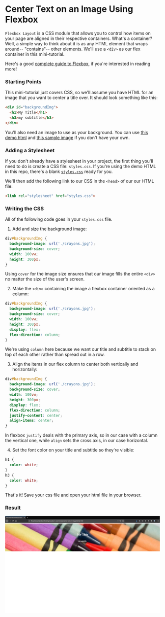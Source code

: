 # Center Text on an Image Using Flexbox

`Flexbox Layout` is a CSS module that allows you to control how items on your page are aligned in their respective containers. What's a container? Well, a simple way to think about it is as any HTML element that wraps around-- "contains"-- other elements. We'll use a `<div>` as our flex container in this mini-tutorial.

Here's a good [complete guide to Flexbox](https://css-tricks.com/snippets/css/a-guide-to-flexbox/), if you're interested in reading more!

### Starting Points

This mini-tutorial just covers CSS, so we'll assume you have HTML for an image that you want to center a title over. It should look something like this:
```html
<div id="backgroundImg">
  <h1>My Title</h1>
  <h3>my subtitle</h3>
</div>
```
You'll also need an image to use as your background. You can use [this demo html](./starter.html) and [this sample image](./crayons.jpg) if you don't have your own.

### Adding a Stylesheet

If you don't already have a stylesheet in your project, the first thing you'll need to do is create a CSS file: `styles.css`. If you're using the demo HTML in this repo, there's a blank [`styles.css`](./styles.css) ready for you.

We'll then add the following link to our CSS in the `<head>` of our our HTML file:
```html
<link rel="stylesheet" href="styles.css">
```
### Writing the CSS
All of the following code goes in your `styles.css` file.

1. Add and size the background image:
```css
div#backgroundImg {
  background-image: url('./crayons.jpg');
  background-size: cover;
  width: 100vw;
  height: 300px;
}
```
  Using `cover` for the image size ensures that our image fills the entire `<div>` no matter the size of the user's screen.

2. Make the `<div>` containing the image a flexbox container oriented as a column:
```css
div#backgroundImg {
  background-image: url('./crayons.jpg');
  background-size: cover;
  width: 100vw;
  height: 300px;
  display: flex;
  flex-direction: column;
}
```
  We're using `column` here because we want our title and subtitle to stack on top of each other rather than spread out in a row.

3. Align the items in our flex column to center both vertically and horizontally:
```css
div#backgroundImg {
  background-image: url('./crayons.jpg');
  background-size: cover;
  width: 100vw;
  height: 300px;
  display: flex;
  flex-direction: column;
  justify-content: center;
  align-items: center;
}
```
  In flexbox `justify` deals with the primary axis, so in our case with a column the vertical one, while `align` sets the cross axis, in our case horizontal.

4. Set the font color on your title and subtitle so they're visible:
```css
h1 {
  color: white;
}
h3 {
  color: white;
}
```
That's it! Save your css file and open your html file in your browser.

### Result
![result](./result.png)
